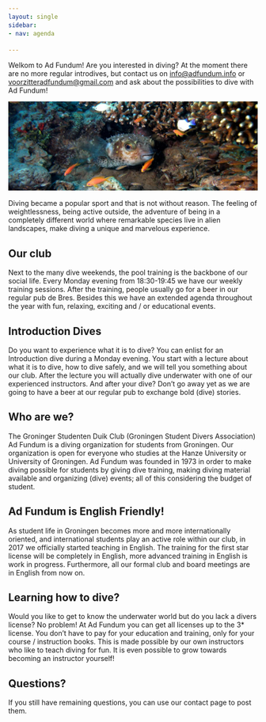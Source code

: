 ```yaml
---
layout: single
sidebar:
- nav: agenda

---
```

Welkom to Ad Fundum!
Are you interested in diving? At the moment there are no more regular introdives, but contact us on [info@adfundum.info](mailto:info@adfundum.info) or [voorzitteradfundum@gmail.com](mailto:voorzitteradfundum@gmail.com) and ask about the possibilities to dive with Ad Fundum!

![](assets/img/dscn8293kopie.jpg)

Diving became a popular sport and that is not without reason. The feeling of weightlessness, being active outside, the adventure of being in a completely different world where remarkable species live in alien landscapes, make diving a unique and marvelous experience.

## Our club

Next to the many dive weekends, the pool training is the backbone of our social life. Every Monday evening from 18:30-19:45 we have our weekly training sessions. After the training, people usually go for a beer in our regular pub de Bres. Besides this we have an extended agenda throughout the year with fun, relaxing, exciting and / or educational events.

## Introduction Dives

Do you want to experience what it is to dive? You can enlist for an Introduction dive during a Monday evening. You start with a lecture about what it is to dive, how to dive safely, and we will tell you something about our club. After the lecture you will actually dive underwater with one of our experienced instructors. And after your dive? Don’t go away yet as we are going to have a beer at our regular pub to exchange bold (dive) stories.

## Who are we?

The Groninger Studenten Duik Club (Groningen Student Divers Association) Ad Fundum is a diving organization for students from Groningen. Our organization is open for everyone who studies at the Hanze University or University of Groningen. Ad Fundum was founded in 1973 in order to make diving possible for students by giving dive training, making diving material available and organizing (dive) events; all of this considering the budget of student.

## Ad Fundum is English Friendly!

As student life in Groningen becomes more and more internationally oriented, and international students play an active role within our club, in 2017 we officially started teaching in English. The training for the first star license will be completely in English, more advanced training in English is work in progress. Furthermore, all our formal club and board meetings are in English from now on.

## Learning how to dive?

Would you like to get to know the underwater world but do you lack a divers license? No problem! At Ad Fundum you can get all licenses up to the 3* license. You don’t have to pay for your education and training, only for your course / instruction books. This is made possible by our own instructors who like to teach diving for fun. It is even possible to grow towards becoming an instructor yourself!

## Questions?

If you still have remaining questions, you can use our contact page to post them.